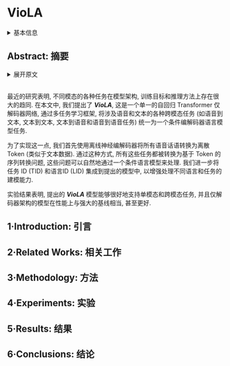# VioLA

<details>
<summary>基本信息</summary>

- 标题: "VioLA: Unified Codec Language Models for Speech Recognition, Synthesis, and Translation"
- 作者:
  - 01 Tianrui Wang,
  - 02 Long Zhou,
  - 03 Ziqiang Zhang,
  - 04 Yu Wu,
  - 05 Shujie Liu,
  - 06 Yashesh Gaur,
  - 07 Zhuo Chen,
  - 08 Jinyu Li,
  - 09 Furu Wei
- 链接:
  - [ArXiv](https://arxiv.org/abs/2305.16107)
  - [Publication]
  - [Github]
  - [Demo]
- 文件:
  - [ArXiv](_PDF/2305.16107v1__VioLA__Unified_Codec_Language_Models_for_Speech_Recognition_Synthesis_and_Translation.pdf)
  - [Publication] #TODO

</details>

## Abstract: 摘要

<details>
<summary>展开原文</summary>

Recent research shows a big convergence in model architecture, training objectives, and inference methods across various tasks for different modalities.
In this paper, we propose ***VioLA***, a single auto-regressive Transformer decoder-only network that unifies various cross-modal tasks involving speech and text, such as speech-to-text, text-to-text, text-to-speech, and speech-to-speech tasks, as a conditional codec language model task via multi-task learning framework.
To accomplish this, we first convert all the speech utterances to discrete tokens (similar to the textual data) using an offline neural codec encoder.
In such a way, all these tasks are converted to token-based sequence conversion problems, which can be naturally handled with one conditional language model.
We further integrate task IDs (TID) and language IDs (LID) into the proposed model to enhance the modeling capability of handling different languages and tasks.
Experimental results demonstrate that the proposed ***VioLA*** model can support both single-modal and cross-modal tasks well, and the decoder-only model achieves a comparable and even better performance than the strong baselines.

</details>
<br>

最近的研究表明, 不同模态的各种任务在模型架构, 训练目标和推理方法上存在很大的趋同.
在本文中, 我们提出了 ***VioLA***, 这是一个单一的自回归 Transformer 仅解码器网络, 通过多任务学习框架, 将涉及语音和文本的各种跨模态任务 (如语音到文本, 文本到文本, 文本到语音和语音到语音任务) 统一为一个条件编解码器语言模型任务.

为了实现这一点, 我们首先使用离线神经编解码器将所有语音话语转换为离散 Token (类似于文本数据).
通过这种方式, 所有这些任务都被转换为基于 Token 的序列转换问题, 这些问题可以自然地通过一个条件语言模型来处理.
我们进一步将任务 ID (TID) 和语言ID (LID) 集成到提出的模型中, 以增强处理不同语言和任务的建模能力.

实验结果表明, 提出的 ***VioLA*** 模型能够很好地支持单模态和跨模态任务, 并且仅解码器架构的模型在性能上与强大的基线相当, 甚至更好.

## 1·Introduction: 引言

## 2·Related Works: 相关工作

## 3·Methodology: 方法

## 4·Experiments: 实验

## 5·Results: 结果

## 6·Conclusions: 结论